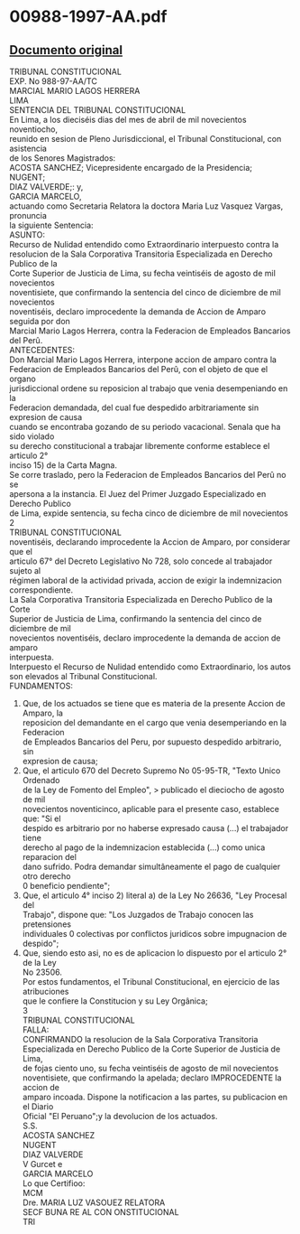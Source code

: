 
00988-1997-AA.pdf
=================
  
[Documento original](https://tc.gob.pe/jurisprudencia/1998/00988-1997-AA.pdf)  
---  
TRIBUNAL CONSTITUCIONAL  
EXP. No 988-97-AA/TC  
MARCIAL MARIO LAGOS HERRERA  
LIMA  
SENTENCIA DEL TRIBUNAL CONSTITUCIONAL  
En Lima, a los dieciséis dias del mes de abril de mil novecientos noventiocho,  
reunido en sesion de Pleno Jurisdiccional, el Tribunal Constitucional, con asistencia  
de los Senores Magistrados:  
ACOSTA SANCHEZ; Vicepresidente encargado de la Presidencia;  
NUGENT;  
DIAZ VALVERDE;: y,  
GARCIA MARCELO,  
actuando como Secretaria Relatora la doctora Maria Luz Vasquez Vargas, pronuncia  
la siguiente Sentencia:  
ASUNTO:  
Recurso de Nulidad entendido como Extraordinario interpuesto contra la  
resolucion de la Sala Corporativa Transitoria Especializada en Derecho Publico de la  
Corte Superior de Justicia de Lima, su fecha veintiséis de agosto de mil novecientos  
noventisiete, que confirmando la sentencia del cinco de diciembre de mil novecientos  
noventiséis, declaro improcedente la demanda de Accion de Amparo seguida por don  
Marcial Mario Lagos Herrera, contra la Federacion de Empleados Bancarios del Perû.  
ANTECEDENTES:  
Don Marcial Mario Lagos Herrera, interpone accion de amparo contra la  
Federacion de Empleados Bancarios del Perû, con el objeto de que el organo  
jurisdiccional ordene su reposicion al trabajo que venia desempeniando en la  
Federacion demandada, del cual fue despedido arbitrariamente sin expresion de causa  
cuando se encontraba gozando de su periodo vacacional. Senala que ha sido violado  
su derecho constitucional a trabajar libremente conforme establece el articulo 2°  
inciso 15) de la Carta Magna.  
Se corre traslado, pero la Federacion de Empleados Bancarios del Perû no se  
apersona a la instancia. El Juez del Primer Juzgado Especializado en Derecho Publico  
de Lima, expide sentencia, su fecha cinco de diciembre de mil novecientos  
2  
TRIBUNAL CONSTITUCIONAL  
noventiséis, declarando improcedente la Accion de Amparo, por considerar que el  
articulo 67° del Decreto Legislativo No 728, solo concede al trabajador sujeto al  
régimen laboral de la actividad privada, accion de exigir la indemnizacion  
correspondiente.  
La Sala Corporativa Transitoria Especializada en Derecho Publico de la Corte  
Superior de Justicia de Lima, confirmando la sentencia del cinco de diciembre de mil  
novecientos noventiséis, declaro improcedente la demanda de accion de amparo  
interpuesta.  
Interpuesto el Recurso de Nulidad entendido como Extraordinario, los autos  
son elevados al Tribunal Constitucional.  
FUNDAMENTOS:  
1) Que, de los actuados se tiene que es materia de la presente Accion de Amparo, la  
reposicion del demandante en el cargo que venia desemperiando en la Federacion  
de Empleados Bancarios del Peru, por supuesto despedido arbitrario, sin  
expresion de causa;  
2) Que, el articulo 670 del Decreto Supremo No 05-95-TR, "Texto Unico Ordenado  
de la Ley de Fomento del Empleo", > publicado el dieciocho de agosto de mil  
novecientos noventicinco, aplicable para el presente caso, establece que: "Si el  
despido es arbitrario por no haberse expresado causa (...) el trabajador tiene  
derecho al pago de la indemnizacion establecida (...) como unica reparacion del  
dano sufrido. Podra demandar simultâneamente el pago de cualquier otro derecho  
0 beneficio pendiente";  
3) Que, el articulo 4° inciso 2) literal a) de la Ley No 26636, "Ley Procesal del  
Trabajo", dispone que: "Los Juzgados de Trabajo conocen las pretensiones  
individuales 0 colectivas por conflictos juridicos sobre impugnacion de despido";  
4) Que, siendo esto asi, no es de aplicacion lo dispuesto por el articulo 2° de la Ley  
No 23506.  
Por estos fundamentos, el Tribunal Constitucional, en ejercicio de las atribuciones  
que le confiere la Constitucion y su Ley Orgânica;  
3  
TRIBUNAL CONSTITUCIONAL  
FALLA:  
CONFIRMANDO la resolucion de la Sala Corporativa Transitoria  
Especializada en Derecho Publico de la Corte Superior de Justicia de Lima,  
de fojas ciento uno, su fecha veintiséis de agosto de mil novecientos  
noventisiete, que confirmando la apelada; declaro IMPROCEDENTE la accion de  
amparo incoada. Dispone la notificacion a las partes, su publicacion en el Diario  
Oficial "El Peruano";y la devolucion de los actuados.  
S.S.  
ACOSTA SANCHEZ  
NUGENT  
DIAZ VALVERDE  
V Gurcet e  
GARCIA MARCELO  
Lo que Certifioo:  
MCM  
Dre. MARIA LUZ VASOUEZ RELATORA  
SECF BUNA RE AL CON ONSTITUCIONAL  
TRI